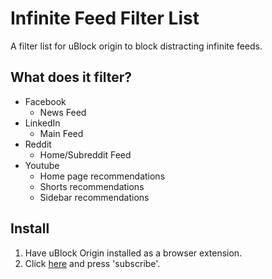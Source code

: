 # Infinite Feed Filter List

A filter list for uBlock origin to block distracting infinite feeds.

## What does it filter?
- Facebook
  - News Feed
- LinkedIn
  - Main Feed
- Reddit
  - Home/Subreddit Feed
- Youtube
  - Home page recommendations
  - Shorts recommendations
  - Sidebar recommendations

## Install
1. Have uBlock Origin installed as a browser extension.
2. Click <a href="https://subscribe.adblockplus.org?location=https%3A%2F%2Fraw.githubusercontent.com%2FAussieGuy0%2Finfinite-feed-filter-list%2Fmain%2Ffilter-list.txt&amp;title=Infinite%20Feed%20Filter%20List">here</a> and press 'subscribe'.
